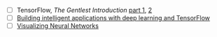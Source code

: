 - [ ] TensorFlow, _The Gentlest Introduction_ [part 1](http://www.kdnuggets.com/2016/08/gentlest-introduction-tensorflow-part-1.html), [2](http://www.kdnuggets.com/2016/08/gentlest-introduction-tensorflow-part-2.html)
- [ ] [Building intelligent applications with deep learning and TensorFlow](https://www.oreilly.com/ideas/building-intelligent-applications-with-deep-learning-and-tensorflow?twitter=@bigdata)
- [ ] [Visualizing Neural Networks](http://mikesollami.squarespace.com/code/2016/7/13/visualizing-neural-networks)
